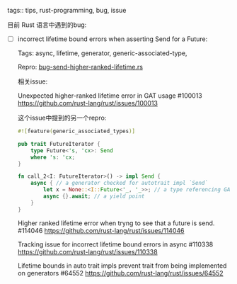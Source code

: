 tags:: tips, rust-programming, bug, issue

目前 Rust 语言中遇到的bug:

-   [ ] incorrect lifetime bound errors when asserting Send for a Future:

    Tags: async, lifetime, generator, generic-associated-type, 

    Repro: [bug-send-higher-ranked-lifetime.rs](../rust-playground/src/bin/bug-send-higher-ranked-lifetime.rs)


    相关issue:

    Unexpected higher-ranked lifetime error in GAT usage #100013
    https://github.com/rust-lang/rust/issues/100013

    这个issue中提到的另一个repro:

    ```rust
    #![feature(generic_associated_types)]

    pub trait FutureIterator {
        type Future<'s, 'cx>: Send
        where 's: 'cx;
    }

    fn call_2<I: FutureIterator>() -> impl Send {
        async { // a generator checked for autotrait impl `Send`
            let x = None::<I::Future<'_, '_>>; // a type referencing GAT
            async {}.await; // a yield point
        }
    }
    ```

    Higher ranked lifetime error when tryng to see that a future is send. #114046
    https://github.com/rust-lang/rust/issues/114046

    Tracking issue for incorrect lifetime bound errors in async #110338
    https://github.com/rust-lang/rust/issues/110338

    Lifetime bounds in auto trait impls prevent trait from being implemented on generators #64552
    https://github.com/rust-lang/rust/issues/64552
